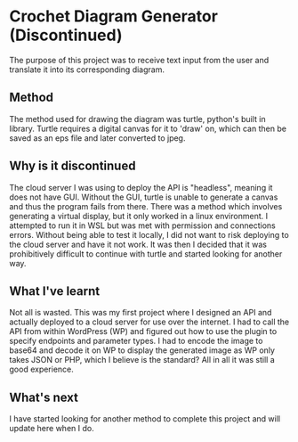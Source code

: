 # Crochet Diagram Generator (Discontinued)

The purpose of this project was to receive text input from the user and translate it into its corresponding diagram.

## Method

The method used for drawing the diagram was turtle, python's built in library. Turtle requires a digital canvas for it to 'draw' on, which can then be saved as an eps file and later converted to jpeg.

## Why is it discontinued

The cloud server I was using to deploy the API is "headless", meaning it does not have GUI. Without the GUI, turtle is unable to generate a canvas and thus the program fails from there. There was a method which involves generating a virtual display, but it only worked in a linux environment. I attempted to run it in WSL but was met with permission and connections errors. Without being able to test it locally, I did not want to risk deploying to the cloud server and have it not work. It was then I decided that it was prohibitively difficult to continue with turtle and started looking for another way.

## What I've learnt

Not all is wasted. This was my first project where I designed an API and actually deployed to a cloud server for use over the internet. I had to call the API from within WordPress (WP) and figured out how to use the plugin to specify endpoints and parameter types. I had to encode the image to base64 and decode it on WP to display the generated image as WP only takes JSON or PHP, which I believe is the standard? All in all it was still a good experience.

## What's next

I have started looking for another method to complete this project and will update here when I do.
